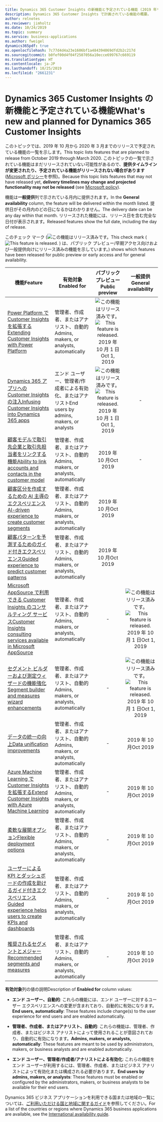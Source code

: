 ```yaml
---
title: Dynamics 365 Customer Insights の新機能と予定されている機能 (2019 年リリース ウェーブ 2)
description: Dynamics 365 Customer Insights で計画されている機能の概要。
author: relnotes
ms.reviewer: jimholtz
ms.date: 10/24/2019
ms.topic: summary
ms.service: business-applications
ms.author: fweigel
dynamics365pdf: true
ms.openlocfilehash: 7c77d4d4a23e1606bf1a484394069dfd2b2c217d
ms.sourcegitcommit: b0fef00d4f04f2507056a10ecce699767c669119
ms.translationtype: HT
ms.contentlocale: ja-JP
ms.lasthandoff: 10/25/2019
ms.locfileid: "2661231"
---
```

# <a name="whats-new-and-planned-for-dynamics-365-customer-insights"></a><span data-ttu-id="7e718-103">Dynamics 365 Customer Insights の新機能と予定されている機能</span><span class="sxs-lookup"><span data-stu-id="7e718-103">What's new and planned for Dynamics 365 Customer Insights</span></span>

<span data-ttu-id="7e718-104">このトピックでは、2019 年 10 月から 2020 年 3 月までのリリースで予定されている機能の一覧を示します。</span><span class="sxs-lookup"><span data-stu-id="7e718-104">This topic lists features that are planned to release from October 2019 through March 2020.</span></span> <span data-ttu-id="7e718-105">このトピックの一覧で示されている機能はまだリリースされていない可能性があるので、**提供タイムラインが変更されたり、予定されている機能がリリースされない場合があります** ([Microsoft ポリシー](https://go.microsoft.com/fwlink/p/?linkid=2007332)を参照)。</span><span class="sxs-lookup"><span data-stu-id="7e718-105">Because this topic lists features that may not have released yet, **delivery timelines may change and projected functionality may not be released** (see [Microsoft policy](https://go.microsoft.com/fwlink/p/?linkid=2007332)).</span></span>

<span data-ttu-id="7e718-106">機能は**一般提供**列で示されている月内に提供されます。</span><span class="sxs-lookup"><span data-stu-id="7e718-106">In the **General availability** column, the feature will be delivered within the month listed.</span></span> <span data-ttu-id="7e718-107">提供日がその月内のどの日になるかはわかりません。</span><span class="sxs-lookup"><span data-stu-id="7e718-107">The delivery date can be any day within that month.</span></span> <span data-ttu-id="7e718-108">リリースされた機能には、リリース日を含む完全な日付が表示されます。</span><span class="sxs-lookup"><span data-stu-id="7e718-108">Released features show the full date, including the day of release.</span></span>

<span data-ttu-id="7e718-109">このチェック マーク (![この機能はリリース済みです。](/dynamics365-release-plan/media/green-checkmark.png "この機能はリリース済みです。")</span><span class="sxs-lookup"><span data-stu-id="7e718-109">This check mark (![This feature is released.](/dynamics365-release-plan/media/green-checkmark.png "This feature is released.")</span></span> <span data-ttu-id="7e718-110">) は、パブリック プレビュー/早期アクセス向けおよび一般提供向けにリリース済みの機能を示しています。</span><span class="sxs-lookup"><span data-stu-id="7e718-110">) shows which features have been released for public preview or early access and for general availability.</span></span>

| <span data-ttu-id="7e718-111">機能</span><span class="sxs-lookup"><span data-stu-id="7e718-111">Feature</span></span>    | <span data-ttu-id="7e718-112">有効対象</span><span class="sxs-lookup"><span data-stu-id="7e718-112">Enabled for</span></span>    |  <span data-ttu-id="7e718-113">パブリック プレビュー</span><span class="sxs-lookup"><span data-stu-id="7e718-113">Public preview</span></span> |  <span data-ttu-id="7e718-114">一般提供</span><span class="sxs-lookup"><span data-stu-id="7e718-114">General availability</span></span> | 
| ---------- |---------------- | :---------------: |:--------------: |
| [<span data-ttu-id="7e718-115">Power Platform で Customer Insights を拡張する</span><span class="sxs-lookup"><span data-stu-id="7e718-115">Extending Customer Insights with Power Platform</span></span>](extending-customer-insights-power-platform.md) | <span data-ttu-id="7e718-116">管理者、作成者、またはアナリスト、自動的</span><span class="sxs-lookup"><span data-stu-id="7e718-116">Admins, makers, or analysts, automatically</span></span>| <span data-ttu-id="7e718-117">![この機能はリリース済みです。](/dynamics365-release-plan/media/green-checkmark.png "この機能はリリース済みです。")</span><span class="sxs-lookup"><span data-stu-id="7e718-117">![This feature is released.](/dynamics365-release-plan/media/green-checkmark.png "This feature is released.")</span></span> <span data-ttu-id="7e718-118">2019 年 10 月 1 日</span><span class="sxs-lookup"><span data-stu-id="7e718-118">Oct 1, 2019</span></span>| | 
| [<span data-ttu-id="7e718-119">Dynamics 365 アプリへの Customer Insights の注入</span><span class="sxs-lookup"><span data-stu-id="7e718-119">Infusing Customer Insights into Dynamics 365 apps</span></span>](infusing-customer-insights-into-dynamics-365-customer-engagement.md) | <span data-ttu-id="7e718-120">エンド ユーザー、管理者/作成者による有効化、またはアナリスト</span><span class="sxs-lookup"><span data-stu-id="7e718-120">End users by admins, makers, or analysts</span></span>| <span data-ttu-id="7e718-121">![この機能はリリース済みです。](/dynamics365-release-plan/media/green-checkmark.png "この機能はリリース済みです。")</span><span class="sxs-lookup"><span data-stu-id="7e718-121">![This feature is released.](/dynamics365-release-plan/media/green-checkmark.png "This feature is released.")</span></span> <span data-ttu-id="7e718-122">2019 年 10 月 1 日</span><span class="sxs-lookup"><span data-stu-id="7e718-122">Oct 1, 2019</span></span>|- | 
| [<span data-ttu-id="7e718-123">顧客モデルで取引先企業と取引先担当者をリンクする機能</span><span class="sxs-lookup"><span data-stu-id="7e718-123">Ability to link accounts and contacts in the customer model</span></span>](ability-link-accounts-contacts-customer-model.md) | <span data-ttu-id="7e718-124">管理者、作成者、またはアナリスト、自動的</span><span class="sxs-lookup"><span data-stu-id="7e718-124">Admins, makers, or analysts, automatically</span></span>| <span data-ttu-id="7e718-125">2019 年 10 月</span><span class="sxs-lookup"><span data-stu-id="7e718-125">Oct 2019</span></span>|- | 
| [<span data-ttu-id="7e718-126">顧客区分を作成するための AI 主導のエクスペリエンス</span><span class="sxs-lookup"><span data-stu-id="7e718-126">AI-driven experience to create customer segments</span></span>](ai-driven-experience-create-customer-segments.md) | <span data-ttu-id="7e718-127">管理者、作成者、またはアナリスト、自動的</span><span class="sxs-lookup"><span data-stu-id="7e718-127">Admins, makers, or analysts, automatically</span></span>| <span data-ttu-id="7e718-128">2019 年 10 月</span><span class="sxs-lookup"><span data-stu-id="7e718-128">Oct 2019</span></span>| | 
| [<span data-ttu-id="7e718-129">顧客パターンを予測するためのガイド付きエクスペリエンス</span><span class="sxs-lookup"><span data-stu-id="7e718-129">Guided experience to predict customer patterns</span></span>](guided-experience-predict-customer-patterns.md) | <span data-ttu-id="7e718-130">管理者、作成者、またはアナリスト、自動的</span><span class="sxs-lookup"><span data-stu-id="7e718-130">Admins, makers, or analysts, automatically</span></span>| <span data-ttu-id="7e718-131">2019 年 10 月</span><span class="sxs-lookup"><span data-stu-id="7e718-131">Oct 2019</span></span>| | 
| [<span data-ttu-id="7e718-132">Microsoft AppSource で利用できる Customer Insights のコンサルティング サービス</span><span class="sxs-lookup"><span data-stu-id="7e718-132">Customer Insights consulting services available in Microsoft AppSource</span></span>](customer-insights-consulting-services-appsource.md) | <span data-ttu-id="7e718-133">管理者、作成者、またはアナリスト、自動的</span><span class="sxs-lookup"><span data-stu-id="7e718-133">Admins, makers, or analysts, automatically</span></span>| -|<span data-ttu-id="7e718-134">![この機能はリリース済みです。](/dynamics365-release-plan/media/green-checkmark.png "この機能はリリース済みです。")</span><span class="sxs-lookup"><span data-stu-id="7e718-134">![This feature is released.](/dynamics365-release-plan/media/green-checkmark.png "This feature is released.")</span></span> <span data-ttu-id="7e718-135">2019 年 10 月 1 日</span><span class="sxs-lookup"><span data-stu-id="7e718-135">Oct 1, 2019</span></span> | 
| [<span data-ttu-id="7e718-136">セグメント ビルダーおよび測定ウィザードの機能強化</span><span class="sxs-lookup"><span data-stu-id="7e718-136">Segment builder and measures wizard enhancements</span></span>](segment-builder-measures-wizard-enhancements.md) | <span data-ttu-id="7e718-137">管理者、作成者、またはアナリスト、自動的</span><span class="sxs-lookup"><span data-stu-id="7e718-137">Admins, makers, or analysts, automatically</span></span>| -|<span data-ttu-id="7e718-138">![この機能はリリース済みです。](/dynamics365-release-plan/media/green-checkmark.png "この機能はリリース済みです。")</span><span class="sxs-lookup"><span data-stu-id="7e718-138">![This feature is released.](/dynamics365-release-plan/media/green-checkmark.png "This feature is released.")</span></span> <span data-ttu-id="7e718-139">2019 年 10 月 1 日</span><span class="sxs-lookup"><span data-stu-id="7e718-139">Oct 1, 2019</span></span> | 
| [<span data-ttu-id="7e718-140">データの統一の向上</span><span class="sxs-lookup"><span data-stu-id="7e718-140">Data unification improvements</span></span>](data-unification-improvements.md) | <span data-ttu-id="7e718-141">管理者、作成者、またはアナリスト、自動的</span><span class="sxs-lookup"><span data-stu-id="7e718-141">Admins, makers, or analysts, automatically</span></span>| -|<span data-ttu-id="7e718-142">2019 年 10 月</span><span class="sxs-lookup"><span data-stu-id="7e718-142">Oct 2019</span></span> | 
| [<span data-ttu-id="7e718-143">Azure Machine Learning で Customer Insights を拡張する</span><span class="sxs-lookup"><span data-stu-id="7e718-143">Extend Customer Insights with Azure Machine Learning</span></span>](extend-customer-insights-azure-ml.md) | <span data-ttu-id="7e718-144">管理者、作成者、またはアナリスト、自動的</span><span class="sxs-lookup"><span data-stu-id="7e718-144">Admins, makers, or analysts, automatically</span></span>| -|<span data-ttu-id="7e718-145">2019 年 10 月</span><span class="sxs-lookup"><span data-stu-id="7e718-145">Oct 2019</span></span> | 
| [<span data-ttu-id="7e718-146">柔軟な展開オプション</span><span class="sxs-lookup"><span data-stu-id="7e718-146">Flexible deployment options</span></span>](flexible-deployment-options.md) | <span data-ttu-id="7e718-147">管理者、作成者、またはアナリスト、自動的</span><span class="sxs-lookup"><span data-stu-id="7e718-147">Admins, makers, or analysts, automatically</span></span>| -|<span data-ttu-id="7e718-148">2019 年 10 月</span><span class="sxs-lookup"><span data-stu-id="7e718-148">Oct 2019</span></span> | 
| [<span data-ttu-id="7e718-149">ユーザーによる KPI とダッシュボードの作成を助けるガイド付きエクスペリエンス</span><span class="sxs-lookup"><span data-stu-id="7e718-149">Guided experience helps users to create KPIs and dashboards</span></span>](guided-experience-helps-users-create-kpis-dashboards.md) | <span data-ttu-id="7e718-150">管理者、作成者、またはアナリスト、自動的</span><span class="sxs-lookup"><span data-stu-id="7e718-150">Admins, makers, or analysts, automatically</span></span>| -|<span data-ttu-id="7e718-151">2019 年 10 月</span><span class="sxs-lookup"><span data-stu-id="7e718-151">Oct 2019</span></span> | 
| [<span data-ttu-id="7e718-152">推奨されるセグメントとメジャー</span><span class="sxs-lookup"><span data-stu-id="7e718-152">Recommended segments and measures</span></span>](recommended-segments-measures.md) | <span data-ttu-id="7e718-153">管理者、作成者、またはアナリスト、自動的</span><span class="sxs-lookup"><span data-stu-id="7e718-153">Admins, makers, or analysts, automatically</span></span>| -|<span data-ttu-id="7e718-154">2019 年 10 月</span><span class="sxs-lookup"><span data-stu-id="7e718-154">Oct 2019</span></span> | 

<span data-ttu-id="7e718-155">**有効対象**列の値の説明</span><span class="sxs-lookup"><span data-stu-id="7e718-155">Description of **Enabled for** column values:</span></span>

- <span data-ttu-id="7e718-156">**エンド ユーザー、自動的**: これらの機能には、エンド ユーザーに対するユーザー エクスペリエンスへの変更が含まれており、自動的に有効になります。</span><span class="sxs-lookup"><span data-stu-id="7e718-156">**End users, automatically**: These features include change(s) to the user experience for end users and are enabled automatically.</span></span>

- <span data-ttu-id="7e718-157">**管理者、作成者、またはアナリスト、自動的**: これらの機能は、管理者、作成者、またはビジネス アナリストによって使用されることが意図されており、自動的に有効になります。</span><span class="sxs-lookup"><span data-stu-id="7e718-157">**Admins, makers, or analysts, automatically**: These features are meant to be used by administrators, makers, or business analysts and are enabled automatically.</span></span>

- <span data-ttu-id="7e718-158">**エンド ユーザー、管理者/作成者/アナリストによる有効化**: これらの機能をエンド ユーザーが利用するには、管理者、作成者、またはビジネス アナリストによって有効化または構成される必要があります。</span><span class="sxs-lookup"><span data-stu-id="7e718-158">**End users by admins, makers, or analysts**: These features must be enabled or configured by the administrators, makers, or business analysts to be available for their end users.</span></span>


<span data-ttu-id="7e718-159">Dynamics 365 ビジネス アプリケーションを利用できる国または地域の一覧については、[ご利用いただける国と地域に関するガイド](https://aka.ms/dynamics_365_international_availability_deck)を参照してください。</span><span class="sxs-lookup"><span data-stu-id="7e718-159">For a list of the countries or regions where Dynamics 365 business applications are available, see the [International availability guide](https://aka.ms/dynamics_365_international_availability_deck).</span></span> 

